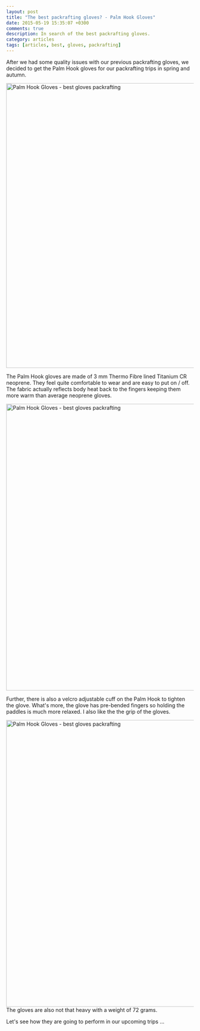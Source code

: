```yaml
---
layout: post
title: "The best packrafting gloves? - Palm Hook Gloves"
date: 2015-05-19 15:35:07 +0300
comments: true
description: In search of the best packrafting gloves.
category: articles
tags: [articles, best, gloves, packrafting]
---
```

After we had some quality issues with our previous packrafting gloves, we decided to get the Palm Hook gloves for our packrafting trips in spring and autumn.  

<a href="https://www.flickr.com/photos/90204224@N07/17786274601"><img src="https://c1.staticflickr.com/9/8768/17786274601_f1222d0376_b.jpg" width="1024" height="763" alt="Palm Hook Gloves - best gloves packrafting"></a><!--more-->

The Palm Hook gloves are made of 3 mm Thermo Fibre lined Titanium CR neoprene. They feel quite comfortable to wear and are easy to put on / off. The fabric actually reflects body heat back to the fingers keeping them more warm than average neoprene gloves. 

<a href="https://www.flickr.com/photos/90204224@N07/17759544106"><img src="https://c1.staticflickr.com/9/8774/17759544106_8e95878b0b_b.jpg" width="1024" height="768" alt="Palm Hook Gloves - best gloves packrafting"></a> 

Further, there is also a velcro adjustable cuff on the Palm Hook to tighten the glove. What's more, the glove has pre-bended fingers so holding the paddles is much more relaxed. I also like the the grip of the gloves. 

<a href="https://www.flickr.com/photos/90204224@N07/17165500493"><img src="https://c2.staticflickr.com/8/7685/17165500493_d269bef416_b.jpg" width="1024" height="768" alt="Palm Hook Gloves - best gloves packrafting"></a>  The gloves are also not that heavy with a weight of 72 grams.
 
Let's see how they are going to perform in our upcoming trips ...
 
